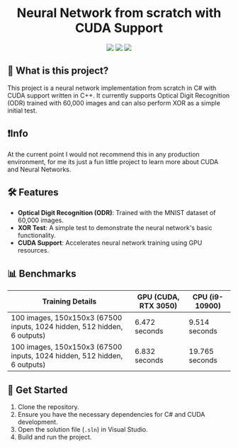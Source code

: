 <!--
<p align="center">
    <img src="path_to_your_logo" height="150px" width="auto" alt="Neural Network Logo">
</p>
-->

<h1 align="center">Neural Network from scratch with CUDA Support</h1>
<div align="center">
    <img src="https://img.shields.io/github/stars/FrozenAssassine/NeuralNetwork-FromScratch?style=flat"/>
    <img src="https://img.shields.io/github/issues-pr/FrozenAssassine/NeuralNetwork-FromScratch?style=flat"/>
    <img src="https://img.shields.io/github/repo-size/FrozenAssassine/NeuralNetwork-FromScratch?style=flat"/>
</div>

## 🤔 What is this project?
This project is a neural network implementation from scratch in C# with CUDA support written in C++. It currently supports Optical Digit Recognition (ODR) trained with 60,000 images and can also perform XOR as a simple initial test.

## ❗Info
At the current point I would not recommend this in any production environment, for me its just a fun little project to learn more about CUDA and Neural Networks.


## 🛠️ Features
- **Optical Digit Recognition (ODR)**: Trained with the MNIST dataset of 60,000 images.
- **XOR Test**: A simple test to demonstrate the neural network's basic functionality.
- **CUDA Support**: Accelerates neural network training using GPU resources.

## 📊 Benchmarks
| Training Details | GPU (CUDA, RTX 3050) | CPU (i9-10900) |
|------------------|----------------------|----------------|
| 100 images, 150x150x3 (67500 inputs, 1024 hidden, 512 hidden, 6 outputs) | 6.472 seconds | 9.514 seconds |
| 100 images, 150x150x3 (67500 inputs, 1024 hidden, 512 hidden, 6 outputs) | 6.832 seconds | 19.765 seconds |

  
## 🚀 Get Started
1. Clone the repository.
2. Ensure you have the necessary dependencies for C# and CUDA development.
3. Open the solution file (`.sln`) in Visual Studio.
4. Build and run the project.
